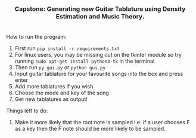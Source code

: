 
<h3 align="center">
Capstone: Generating new Guitar Tablature using Density Estimation and Music Theory.
  <br></br>
</h3>


How to run the program:

1. First run ```pip install -r requirements.txt```
2. For linux users, you may be missing out on the tkinter module so try running ```sudo apt-get install python3-tk``` in the terminal
3. Then run ```py gui.py``` or ```python gui.py```
4. Input guitar tablature for your favourite songs into the box and press enter
5. Add more tablatures if you wish
6. Choose the mode and key of the song
7. Get new tablatures as output!


Things left to do:

1. Make it more likely that the root note is sampled i.e. if a user chooses F as a key then the F note should be more likely to be sampled.




